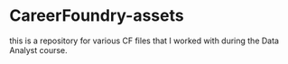 # CareerFoundry-assets
this is a repository for various CF files that I worked with during the Data Analyst course.
